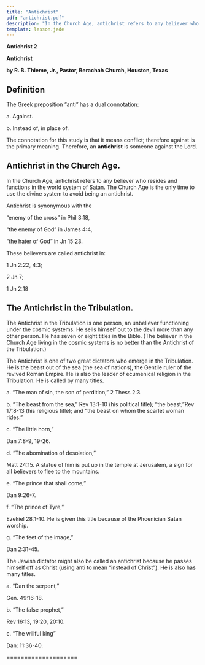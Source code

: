 ```yaml
---
title: "Antichrist"
pdf: "antichrist.pdf"
description: "In the Church Age, antichrist refers to any believer who resides and functions in the world system of Satan."
template: lesson.jade
---
```



**Antichrist 2**

**Antichrist**

**by R. B. Thieme, Jr., Pastor, Berachah Church, Houston, Texas**

Definition
----------

The Greek preposition “anti” has a dual connotation:

a. Against.

b. Instead of, in place of.

The connotation for this study is that it means conflict; therefore
against is the primary meaning. Therefore, an **antichrist** is someone
against the Lord.

Antichrist in the Church Age.
-----------------------------

In the Church Age, antichrist refers to any believer who resides and
functions in the world system of Satan. The Church Age is the only time
to use the divine system to avoid being an antichrist.

Antichrist is synonymous with the

“enemy of the cross” in Phil 3:18,

“the enemy of God” in James 4:4,

“the hater of God” in Jn 15:23.

These believers are called antichrist in:

1 Jn 2:22, 4:3;

2 Jn 7;

1 Jn 2:18

The Antichrist in the Tribulation.
----------------------------------

The Antichrist in the Tribulation is one person, an unbeliever
functioning under the cosmic systems. He sells himself out to the devil
more than any other person. He has seven or eight titles in the Bible.
(The believer in the Church Age living in the cosmic systems is no
better than the Antichrist of the Tribulation.)

The Antichrist is one of two great dictators who emerge in the
Tribulation. He is the beast out of the sea (the sea of nations), the
Gentile ruler of the revived Roman Empire. He is also the leader of
ecumenical religion in the Tribulation. He is called by many titles.

a. “The man of sin, the son of perdition,” 2 Thess 2:3.

b. “The beast from the sea,” Rev 13:1-10 (his political title); “the
beast,”Rev 17:8-13 (his religious title); and “the beast on whom the
scarlet woman rides.”

c. “The little horn,”

Dan 7:8-9, 19-26.

d. “The abomination of desolation,”

Matt 24:15. A statue of him is put up in the temple at Jerusalem, a sign
for all believers to flee to the mountains.

e. “The prince that shall come,”

Dan 9:26-7.

f. “The prince of Tyre,”

Ezekiel 28:1-10. He is given this title because of the Phoenician Satan
worship.

g. “The feet of the image,”

Dan 2:31-45.

The Jewish dictator might also be called an antichrist because he passes
himself off as Christ (using anti to mean “instead of Christ”). He is
also has many titles.

a. “Dan the serpent,”

Gen. 49:16-18.

b. “The false prophet,”

Rev 16:13, 19:20, 20:10.

c. “The willful king”

Dan: 11:36-40.

====================

